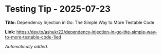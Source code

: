 # Testing Tip - 2025-07-23

**Title:** Dependency Injection in Go: The Simple Way to More Testable Code

**Link:** https://dev.to/ashukr22/dependency-injection-in-go-the-simple-way-to-more-testable-code-1ied

_Automatically added._

